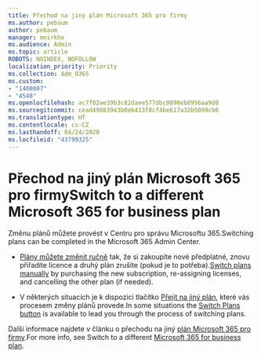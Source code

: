 ```yaml
---
title: Přechod na jiný plán Microsoft 365 pro firmy
ms.author: pebaum
author: pebaum
manager: mnirkhe
ms.audience: Admin
ms.topic: article
ROBOTS: NOINDEX, NOFOLLOW
localization_priority: Priority
ms.collection: Adm_O365
ms.custom:
- "1400007"
- "4548"
ms.openlocfilehash: ac7f02ae39b3c82daee577dbc0890eb8956aa9d8
ms.sourcegitcommit: cead49883943b0eb413f8cf4be617a32b5099cb6
ms.translationtype: HT
ms.contentlocale: cs-CZ
ms.lasthandoff: 04/24/2020
ms.locfileid: "43799325"
---
```

# <a name="switch-to-a-different-microsoft-365-for-business-plan"></a><span data-ttu-id="2b8e5-102">Přechod na jiný plán Microsoft 365 pro firmy</span><span class="sxs-lookup"><span data-stu-id="2b8e5-102">Switch to a different Microsoft 365 for business plan</span></span>

<span data-ttu-id="2b8e5-103">Změnu plánů můžete provést v Centru pro správu Microsoftu 365.</span><span class="sxs-lookup"><span data-stu-id="2b8e5-103">Switching plans can be completed in the Microsoft 365 Admin Center.</span></span>

- <span data-ttu-id="2b8e5-104">[Plány můžete změnit ručně](https://docs.microsoft.com/microsoft-365/commerce/subscriptions/switch-plans-manually) tak, že si zakoupíte nové předplatné, znovu přiřadíte licence a druhý plán zrušíte (pokud je to potřeba).</span><span class="sxs-lookup"><span data-stu-id="2b8e5-104">[Switch plans manually](https://docs.microsoft.com/microsoft-365/commerce/subscriptions/switch-plans-manually) by purchasing the new subscription, re-assigning licenses, and cancelling the other plan (if needed).</span></span>

- <span data-ttu-id="2b8e5-105">V některých situacích je k dispozici tlačítko [Přejít na jiný plán](https://docs.microsoft.com/microsoft-365/commerce/subscriptions/switch-to-a-different-plan#use-the-switch-plans-button), které vás procesem změny plánů provede.</span><span class="sxs-lookup"><span data-stu-id="2b8e5-105">In some situations the [Switch Plans button](https://docs.microsoft.com/microsoft-365/commerce/subscriptions/switch-to-a-different-plan#use-the-switch-plans-button) is available to lead you through the process of switching plans.</span></span>

<span data-ttu-id="2b8e5-106">Další informace najdete v článku o přechodu na jiný [plán Microsoft 365 pro firmy](https://docs.microsoft.com/cs-CZ/microsoft-365/commerce/subscriptions/switch-to-a-different-plan).</span><span class="sxs-lookup"><span data-stu-id="2b8e5-106">For more info, see Switch to a different [Microsoft 365 for business plan](https://docs.microsoft.com/cs-CZ/microsoft-365/commerce/subscriptions/switch-to-a-different-plan).</span></span>
